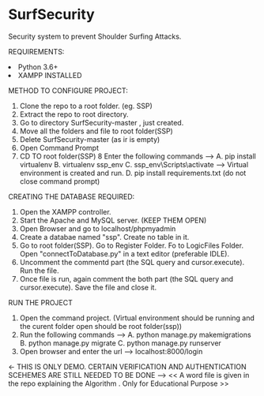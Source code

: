 # SurfSecurity
Security system to prevent Shoulder Surfing Attacks.

REQUIREMENTS:
<li> Python 3.6+ </li>
<li> XAMPP INSTALLED </li>

METHOD TO CONFIGURE PROJECT:
1. Clone the repo to a root folder. (eg. SSP)
2. Extract the repo to root directory.
3. Go to directory SurfSecurity-master , just created.
4. Move all the folders and file to root folder(SSP)
5. Delete SurfSecurity-master (as ir is empty)
6. Open Command Prompt
7. CD TO root folder(SSP)
8 Enter the following commands -->
  A. pip install virtualenv
  B. virtualenv ssp_env
  C. ssp_env\Scripts\activate
--> Virtual environment is created and run.
  D. pip install requirements.txt
(do not close command prompt)

CREATING THE DATABASE REQUIRED:
1. Open the XAMPP controller.
2. Start the Apache and MySQL server. (KEEP THEM OPEN)
3. Open Browser and go to localhost/phpmyadmin
4. Create a databae named "ssp". Create no table in it.
5. Go to root folder(SSP). Go to Register Folder. Fo to LogicFiles Folder. Open "connectToDatabase.py" in a text editor (preferable IDLE).
6. Uncomment the commentd part (the SQL query and cursor.execute). Run the file.
7. Once file is run, again comment the both part (the SQL query and cursor.execute). Save the file and close it.

RUN THE PROJECT
1. Open the command project. (Virtual environment should be running and the curent folder open should be root folder(ssp))
2. Run the following commands -->
  A. python manage.py makemigrations
  B. python manage.py migrate
  C. python manage.py runserver
3. Open browser and enter the url --> localhost:8000/login

<- THIS IS ONLY DEMO. CERTAIN VERIFICATION AND AUTHENTICATION SCEHEMES ARE STILL NEEDED TO BE DONE -->
<< A word file is given in the repo explaining the Algorithm . Only for Educational Purpose >>
 
